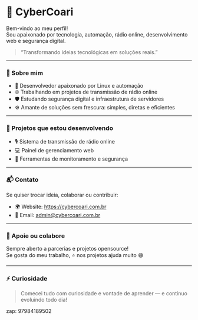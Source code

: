 # 👾 CyberCoari

Bem-vindo ao meu perfil!  
Sou apaixonado por tecnologia, automação, rádio online, desenvolvimento web e segurança digital.

> “Transformando ideias tecnológicas em soluções reais.”

---

### 🚀 Sobre mim

- 🔧 Desenvolvedor apaixonado por Linux e automação
- 🌐 Trabalhando em projetos de transmissão de rádio online
- 🛡️ Estudando segurança digital e infraestrutura de servidores
- ⚙️ Amante de soluções sem frescura: simples, diretas e eficientes

---

### 📡 Projetos que estou desenvolvendo

- 🎙️ Sistema de transmissão de rádio online
- 💻 Painel de gerenciamento web
- 🔐 Ferramentas de monitoramento e segurança

---

### 📬 Contato

Se quiser trocar ideia, colaborar ou contribuir:

- 🌍 Website: https://cybercoari.com.br
- 📧 Email: admin@cybercoari.com.br

---

### 🤝 Apoie ou colabore

Sempre aberto a parcerias e projetos opensource!  
Se gosta do meu trabalho, ⭐ nos projetos ajuda muito 😄

---

### ⚡ Curiosidade

> Comecei tudo com curiosidade e vontade de aprender — e continuo evoluindo todo dia!

zap: 97984189502
